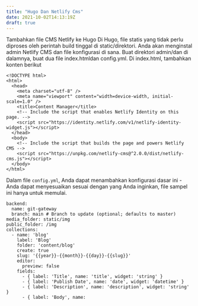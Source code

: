 ```yaml
---
title: "Hugo Dan Netlify Cms"
date: 2021-10-02T14:13:19Z
draft: true
---
```


Tambahkan file CMS Netlify ke Hugo
Di Hugo, file statis yang tidak perlu diproses oleh perintah build tinggal di static/direktori. Anda akan menginstal admin Netlify CMS dan file konfigurasi di sana. Buat direktori admin/dan di dalamnya, buat dua file index.htmldan config.yml. Di index.html, tambahkan konten berikut

```
<!DOCTYPE html>
<html>
  <head>
    <meta charset="utf-8" />
    <meta name="viewport" content="width=device-width, initial-scale=1.0" />
    <title>Content Manager</title>
    <!-- Include the script that enables Netlify Identity on this page. -->
    <script src="https://identity.netlify.com/v1/netlify-identity-widget.js"></script>
  </head>
  <body>
    <!-- Include the script that builds the page and powers Netlify CMS -->
    <script src="https://unpkg.com/netlify-cms@^2.0.0/dist/netlify-cms.js"></script>
  </body>
</html>
```

Dalam file ```config.yml```, Anda dapat menambahkan konfigurasi dasar ini - Anda dapat menyesuaikan sesuai dengan yang Anda inginkan, file sampel ini hanya untuk memulai.

```
backend:
  name: git-gateway
  branch: main # Branch to update (optional; defaults to master)
media_folder: static/img
public_folder: /img
collections:
  - name: 'blog'
    label: 'Blog'
    folder: 'content/blog'
    create: true
    slug: '{{year}}-{{month}}-{{day}}-{{slug}}'
    editor:
      preview: false
    fields:
      - { label: 'Title', name: 'title', widget: 'string' }
      - { label: 'Publish Date', name: 'date', widget: 'datetime' }
      - { label: 'Description', name: 'description', widget: 'string' }
      - { label: 'Body', name:
```
